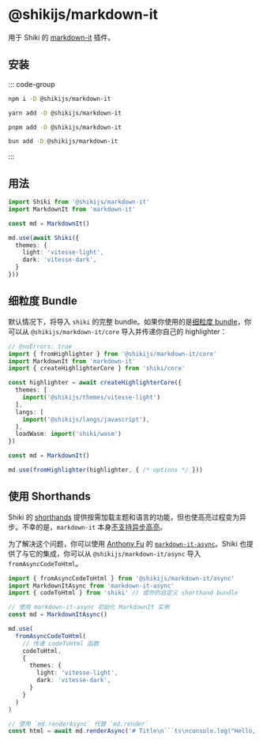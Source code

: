 # @shikijs/markdown-it

<Badges name="@shikijs/markdown-it" />

用于 Shiki 的 [markdown-it](https://markdown-it.github.io/) 插件。

## 安装

::: code-group

```sh [npm]
npm i -D @shikijs/markdown-it
```

```sh [yarn]
yarn add -D @shikijs/markdown-it
```

```sh [pnpm]
pnpm add -D @shikijs/markdown-it
```

```sh [bun]
bun add -D @shikijs/markdown-it
```

:::

## 用法

```ts twoslash
import Shiki from '@shikijs/markdown-it'
import MarkdownIt from 'markdown-it'

const md = MarkdownIt()

md.use(await Shiki({
  themes: {
    light: 'vitesse-light',
    dark: 'vitesse-dark',
  }
}))
```

## 细粒度 Bundle

默认情况下，将导入 `shiki` 的完整 bundle。如果你使用的是[细粒度 bundle](/guide/bundles#fine-grained-bundle)，你可以从 `@shikijs/markdown-it/core` 导入并传递你自己的 highlighter：

```ts twoslash
// @noErrors: true
import { fromHighlighter } from '@shikijs/markdown-it/core'
import MarkdownIt from 'markdown-it'
import { createHighlighterCore } from 'shiki/core'

const highlighter = await createHighlighterCore({
  themes: [
    import('@shikijs/themes/vitesse-light')
  ],
  langs: [
    import('@shikijs/langs/javascript'),
  ],
  loadWasm: import('shiki/wasm')
})

const md = MarkdownIt()

md.use(fromHighlighter(highlighter, { /* options */ }))
```

## 使用 Shorthands

Shiki 的 [shorthands](/guide/shorthands) 提供按需加载主题和语言的功能，但也使高亮过程变为异步。不幸的是，`markdown-it` 本身[不支持异步高亮](https://github.com/markdown-it/markdown-it/blob/master/docs/development.md#i-need-async-rule-how-to-do-it)。

为了解决这个问题，你可以使用 [Anthony Fu](https://github.com/antfu) 的 [`markdown-it-async`](<[https://github.com/antfu/markdown-it-async](https://github.com/antfu/markdown-it-async)>)。Shiki 也提供了与它的集成，你可以从 `@shikijs/markdown-it/async` 导入 `fromAsyncCodeToHtml`。

````ts twoslash
import { fromAsyncCodeToHtml } from '@shikijs/markdown-it/async'
import MarkdownItAsync from 'markdown-it-async'
import { codeToHtml } from 'shiki' // 或你的自定义 shorthand bundle

// 使用 markdown-it-async 初始化 MarkdownIt 实例
const md = MarkdownItAsync()

md.use(
  fromAsyncCodeToHtml(
    // 传递 codeToHtml 函数
    codeToHtml,
    {
      themes: {
        light: 'vitesse-light',
        dark: 'vitesse-dark',
      }
    }
  )
)

// 使用 `md.renderAsync` 代替 `md.render`
const html = await md.renderAsync('# Title\n```ts\nconsole.log("Hello, World!")\n```')
````
